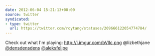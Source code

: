 ```yaml
---
date: 2012-06-04 15:21:13+00:00
source: twitter
syndicated:
- type: twitter
  url: https://twitter.com/roytang/statuses/209666122054774784/
---
```


Check out what I'm playing: http://i.imgur.com/bVlIc.png @lizbethjane  [@densdensdens](https://twitter.com/densdensdens/) [@aleksfelipe](https://twitter.com/aleksfelipe/)